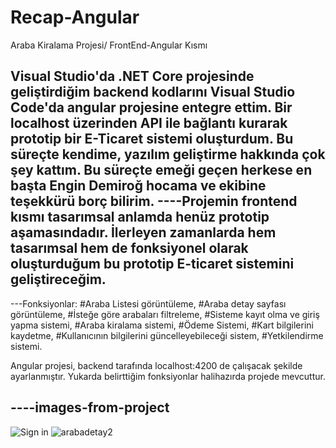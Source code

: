 # Recap-Angular
Araba Kiralama Projesi/ FrontEnd-Angular Kısmı

Visual Studio'da .NET Core projesinde geliştirdiğim backend kodlarını Visual Studio Code'da angular projesine entegre ettim. Bir localhost üzerinden API ile bağlantı kurarak prototip bir E-Ticaret sistemi oluşturdum. Bu süreçte kendime, yazılım geliştirme hakkında çok şey kattım. Bu süreçte emeği geçen herkese en başta Engin Demiroğ hocama ve ekibine teşekkürü borç bilirim.
----Projemin frontend kısmı tasarımsal anlamda henüz prototip aşamasındadır. İlerleyen zamanlarda hem tasarımsal hem de fonksiyonel olarak oluşturduğum bu prototip E-ticaret sistemini geliştireceğim.
----

---Fonksiyonlar:
#Araba Listesi görüntüleme,
#Araba detay sayfası görüntüleme,
#İsteğe göre arabaları filtreleme,
#Sisteme kayıt olma ve giriş yapma sistemi,
#Araba kiralama sistemi,
#Ödeme Sistemi,
#Kart bilgilerini kaydetme,
#Kullanıcının bilgilerini güncelleyebileceği sistem,
#Yetkilendirme sistemi.

Angular projesi, backend tarafında localhost:4200 de çalışacak şekilde ayarlanmıştır. Yukarda belirttiğim fonksiyonlar halihazırda projede mevcuttur. 

----images-from-project
----

![Sign in](https://user-images.githubusercontent.com/77544242/114272405-b74e7200-9a1e-11eb-872c-231e33d3e4eb.PNG)
![arabadetay2](https://user-images.githubusercontent.com/77544242/114272576-6a1ed000-9a1f-11eb-8672-7ce03bd84fcb.PNG)

